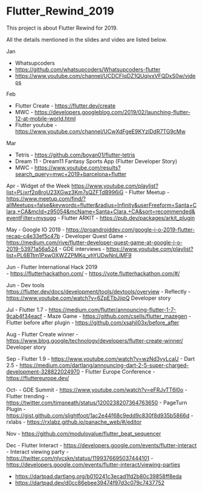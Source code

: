 # Flutter_Rewind_2019
This project is about Flutter Rewind for 2019.

All the details mentioned in the slides and video are listed below.

Jan
 - Whatsupcoders
 - https://github.com/whatsupcoders/Whatsupcoders-flutter
- https://www.youtube.com/channel/UCDCFIqDZ1QUqivxVFQDxS0w/videos
 
 
 Feb
  - Flutter Create  - https://flutter.dev/create
  - MWC - https://developers.googleblog.com/2019/02/launching-flutter-12-at-mobile-world.html
  - Flutter youtube - https://www.youtube.com/channel/UCwXdFgeE9KYzlDdR7TG9cMw
  
  Mar
   - Tetris - https://github.com/boyan01/flutter-tetris
   - Dream 11 - Dream11 Fantasy Sports App (Flutter Developer Story)
   - MWC - https://www.youtube.com/results?search_query=mwc+2019+barcelona+flutter
   
  Apr
    - Widget of the Week https://www.youtube.com/playlist?list=PLjxrf2q8roU23XGwz3Km7sQZFTdB996iG
    - Flutter Meetup - https://www.meetup.com/find/?allMeetups=false&keywords=flutter&radius=Infinity&userFreeform=Santa+Clara,+CA&mcId=z95054&mcName=Santa+Clara,+CA&sort=recommended&eventFilter=mysugg
	  - Flutter ARKIT - https://pub.dev/packages/arkit_plugin
	
  May 
    - Google IO 2019  - https://proandroiddev.com/google-i-o-2019-flutter-recap-c4e33ef5c47b
	  - Developer Quest Game - https://medium.com/rive/flutter-developer-quest-game-at-google-i-o-2019-53971a56a524
	  - GDE interviews - https://www.youtube.com/playlist?list=PL6BTtm1PxwOXWZZPMKq_vhYUDwNnLiMF9
	 
  Jun 
     - Flutter International Hack 2019		
	   - https://flutterhackathon.com/
	   - https://vote.flutterhackathon.com/#/
  
  Jun 
     - Dev tools https://flutter.dev/docs/development/tools/devtools/overview
	   - Reflectly - https://www.youtube.com/watch?v=6ZpETbJjipQ Developer story
	 
  Jul 
     - Flutter 1.7 - https://medium.com/flutter/announcing-flutter-1-7-9cab4f34eacf
	   - Maze Game - https://github.com/csells/flutter_mazegen
	   - Flutter before after plugin  - https://github.com/xsahil03x/before_after
	 
  Aug 
      - Flutter Create winner 
      - https://www.blog.google/technology/developers/flutter-create-winner/  Developer story

  Sep 
      - Flutter 1.9 - https://www.youtube.com/watch?v=wzNd3yyLcaU
      - Dart 2.5 - https://medium.com/dartlang/announcing-dart-2-5-super-charged-development-328822024970
	    - Flutter Europe Conference  - https://fluttereurope.dev/
	   
  Oct- 
      - GDE Summit  - https://www.youtube.com/watch?v=eFRJvTT6l0o
      - Flutter trending - https://twitter.com/timsneath/status/1200238207364763650
	    - PageTurn Plugin - https://gist.github.com/slightfoot/1ac2e44f68c9edd9c830f8d935b5866d
	    - rxlabs - https://rxlabz.github.io/panache_web/#/editor
	   
  Nov 
      - https://github.com/modulovalue/flutter_beat_sequencer
  
	   
  Dec 
      - Flutter Interact 
      - https://developers.google.com/events/flutter-interact
       - Interact viewing party  - https://twitter.com/nlycskn/status/1199376695037444101
	    - https://developers.google.com/events/flutter-interact/viewing-parties
      
- https://dartpad.dartlang.org/b010241c3ecad1fd2b80c39858ff8eda
- https://dartpad.dev/d0cc86ebee39474f97d3c079c7437752
